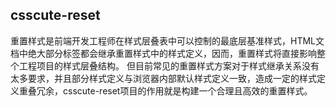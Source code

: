 ## csscute-reset

重置样式是前端开发工程师在样式层叠表中可以控制的最底层基准样式，HTML文档中绝大部分标签都会继承重置样式中的样式定义，因而，重置样式将直接影响整个工程项目的样式层叠结构。
但目前常见的重置样式方案对于样式继承关系没有太多要求，并且部分样式定义与浏览器内部默认样式定义一致，造成一定的样式定义重叠冗余，csscute-reset项目的作用就是构建一个合理且高效的重置样式。
